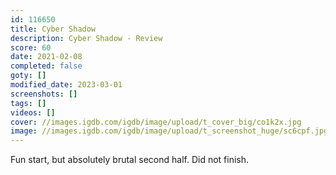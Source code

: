 ```yaml
---
id: 116650
title: Cyber Shadow
description: Cyber Shadow - Review
score: 60
date: 2021-02-08
completed: false
goty: []
modified_date: 2023-03-01
screenshots: []
tags: []
videos: []
cover: //images.igdb.com/igdb/image/upload/t_cover_big/co1k2x.jpg
image: //images.igdb.com/igdb/image/upload/t_screenshot_huge/sc6cpf.jpg
---
```

Fun start, but absolutely brutal second half. Did not finish.